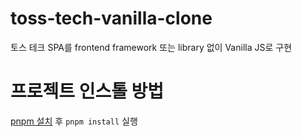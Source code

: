 # toss-tech-vanilla-clone

토스 테크 SPA를 frontend framework 또는 library 없이 Vanilla JS로 구현

# 프로젝트 인스톨 방법

[pnpm 설치](https://pnpm.io/installation) 후 `pnpm install` 실행
